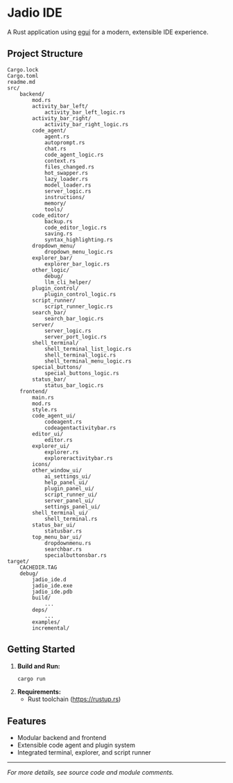 # Jadio IDE

A Rust application using [egui](https://github.com/emilk/egui) for a modern, extensible IDE experience.

## Project Structure

```
Cargo.lock
Cargo.toml
readme.md
src/
    backend/
        mod.rs
        activity_bar_left/
            activity_bar_left_logic.rs
        activity_bar_right/
            activity_bar_right_logic.rs
        code_agent/
            agent.rs
            autoprompt.rs
            chat.rs
            code_agent_logic.rs
            context.rs
            files_changed.rs
            hot_swapper.rs
            lazy_loader.rs
            model_loader.rs
            server_logic.rs
            instructions/
            memory/
            tools/
        code_editor/
            backup.rs
            code_editor_logic.rs
            saving.rs
            syntax_highlighting.rs
        dropdown_menu/
            dropdown_menu_logic.rs
        explorer_bar/
            explorer_bar_logic.rs
        other_logic/
            debug/
            llm_cli_helper/
        plugin_control/
            plugin_control_logic.rs
        script_runner/
            script_runner_logic.rs
        search_bar/
            search_bar_logic.rs
        server/
            server_logic.rs
            server_port_logic.rs
        shell_terminal/
            shell_terminal_list_logic.rs
            shell_terminal_logic.rs
            shell_terminal_menu_logic.rs
        special_buttons/
            special_buttons_logic.rs
        status_bar/
            status_bar_logic.rs
    frontend/
        main.rs
        mod.rs
        style.rs
        code_agent_ui/
            codeagent.rs
            codeagentactivitybar.rs
        editor_ui/
            editor.rs
        explorer_ui/
            explorer.rs
            exploreractivitybar.rs
        icons/
        other_window_ui/
            ai_settings_ui/
            help_panel_ui/
            plugin_panel_ui/
            script_runner_ui/
            server_panel_ui/
            settings_panel_ui/
        shell_terminal_ui/
            shell_terminal.rs
        status_bar_ui/
            statusbar.rs
        top_menu_bar_ui/
            dropdownmenu.rs
            searchbar.rs
            specialbuttonsbar.rs
target/
    CACHEDIR.TAG
    debug/
        jadio_ide.d
        jadio_ide.exe
        jadio_ide.pdb
        build/
            ...
        deps/
            ...
        examples/
        incremental/
```

## Getting Started

1. **Build and Run:**
   ```sh
   cargo run
   ```
2. **Requirements:**
   - Rust toolchain (https://rustup.rs)

## Features
- Modular backend and frontend
- Extensible code agent and plugin system
- Integrated terminal, explorer, and script runner

---

*For more details, see source code and module comments.*